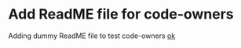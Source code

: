 # Add ReadME file for code-owners
Adding dummy ReadME file to test code-owners [ok](https://raw.githubusercontent.com/sachin-sandhu/pub/main/migrate-dependabot-reviewers.sh)
